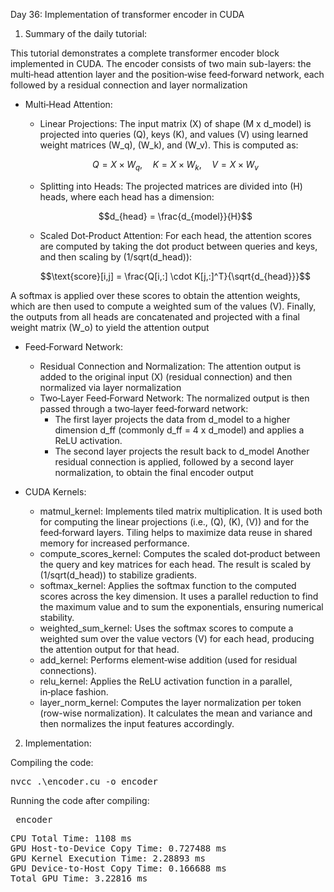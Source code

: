 Day 36: Implementation of transformer encoder in CUDA

1) Summary of the daily tutorial:

This tutorial demonstrates a complete transformer encoder block implemented in CUDA. The encoder consists of two main sub-layers: the multi‑head attention layer and the position‑wise feed‑forward network, each followed by a residual connection and layer normalization

- Multi‑Head Attention:  
  - Linear Projections: The input matrix (X) of shape (M x d_model) is projected into queries \(Q\), keys \(K\), and values \(V\) using learned weight matrices \(W_q\), \(W_k\), and \(W_v\). This is computed as:
  
  ```math
  Q = X \times W_q,\quad K = X \times W_k,\quad V = X \times W_v
  ```
  - Splitting into Heads: The projected matrices are divided into \(H\) heads, where each head has a dimension:
  
  ```math
  d_{head} = \frac{d_{model}}{H}
  ```

  - Scaled Dot‑Product Attention: For each head, the attention scores are computed by taking the dot product between queries and keys, and then scaling by (1/sqrt(d_head)):
  
  ```math
  \text{score}[i,j] = \frac{Q[i,:] \cdot K[j,:]^T}{\sqrt{d_{head}}}
  ```
  
A softmax is applied over these scores to obtain the attention weights, which are then used to compute a weighted sum of the values \(V\). Finally, the outputs from all heads are concatenated and projected with a final weight matrix \(W_o\) to yield the attention output

- Feed‑Forward Network:  
  - Residual Connection and Normalization: The attention output is added to the original input \(X\) (residual connection) and then normalized via layer normalization
  - Two‑Layer Feed‑Forward Network: The normalized output is then passed through a two‑layer feed‑forward network:
    - The first layer projects the data from d_model to a higher dimension d_ff (commonly d_ff = 4 x d_model) and applies a ReLU activation.
    - The second layer projects the result back to d_model
    Another residual connection is applied, followed by a second layer normalization, to obtain the final encoder output

- CUDA Kernels:
  - matmul_kernel: Implements tiled matrix multiplication. It is used both for computing the linear projections (i.e., \(Q\), \(K\), \(V\)) and for the feed‑forward layers. Tiling helps to maximize data reuse in shared memory for increased performance.
  - compute_scores_kernel: Computes the scaled dot‑product between the query and key matrices for each head. The result is scaled by (1/sqrt(d_head)) to stabilize gradients.
  - softmax_kernel: Applies the softmax function to the computed scores across the key dimension. It uses a parallel reduction to find the maximum value and to sum the exponentials, ensuring numerical stability.
  - weighted_sum_kernel: Uses the softmax scores to compute a weighted sum over the value vectors \(V\) for each head, producing the attention output for that head.
  - add_kernel: Performs element‑wise addition (used for residual connections).
  - relu_kernel: Applies the ReLU activation function in a parallel, in‑place fashion.
  - layer_norm_kernel: Computes the layer normalization per token (row-wise normalization). It calculates the mean and variance and then normalizes the input features accordingly.

2) Implementation:

Compiling the code:  

<pre>nvcc .\encoder.cu -o encoder</pre>

Running the code after compiling: 

<pre> encoder </pre>

<pre>CPU Total Time: 1108 ms
GPU Host-to-Device Copy Time: 0.727488 ms
GPU Kernel Execution Time: 2.28893 ms
GPU Device-to-Host Copy Time: 0.166688 ms
Total GPU Time: 3.22816 ms</pre>